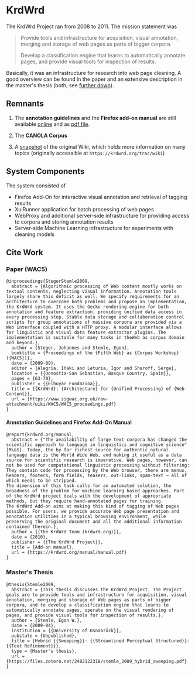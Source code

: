 # KrdWrd

The KrdWrd Project ran from 2008 to 2011. The mission statement was
> Provide tools and infrastructure for acquisition, visual annotation, merging and storage of web pages as parts of bigger corpora.
>
> Develop a classification engine that learns to automatically annotate pages, and provide visual tools for inspection of results.

Basically, it was an infrastructure for research into web page cleaning. A good
overview can be found in the paper and an extensive description in the master's
thesis (both, see [further down](#cite-work)).

## Remnants

1. The **annotation guidelines** and the **Firefox add-on manual** are still
available [online](https://krdwrd.org/doc_manual) and as [pdf
file](https://github.com/krdwrd/manual/releases/download/20100831/manual.pdf).

2. The **CANOLA Corpus**

3. A [snapshot](https://github.com/krdwrd/krdwrd.github.io/wiki) of the original Wiki, which
   holds more information on many topics (originally accessible at `https://krdwrd.org/trac/wiki`)

## System Components

The system consisted of
- Firefox Add-On for interactive visual annotation and retrieval of tagging results
- XulRunner application for batch processing of web pages
- WebProxy and additional server-side infrastructure for providing access to
  corpora and storing annotation results
- Server-side Machine Learning infrastructure for experiments with cleaning models


## Cite Work

### Paper (WAC5)
<!-- {% raw %} -->
```
@inproceedings{StegerStemle2009,
  abstract = {Algorithmic processing of Web content mostly works on textual contents, neglecting visual information. Annotation tools largely share this deficit as well. We specify requirements for an architecture to overcome both problems and propose an implementation, the KrdWrd system. It uses the Gecko rendering engine for both annotation and feature extraction, providing unified data access in every processing step. Stable data storage and collaboration control scripts for group annotations of massive corpora are provided via a Web interface coupled with a HTTP proxy. A modular interface allows for linguistic and visual data feature extractor plugins. The implementation is suitable for many tasks in theWeb as corpus domain and beyond.},
  author = {Steger, Johannes and Stemle, Egon},
  booktitle = {Proceedings of the {Fifth Web} as {Corpus Workshop} ({WAC5})},
  date = {2009-09},
  editor = {Alegria, Iñaki and Leturia, Igor and Sharoff, Serge},
  location = {{Donostia-San Sebastian, Basque Country, Spain}},
  pages = {63-70},
  publisher = {{Elhuyar Fundazioa}},
  title = {{KrdWrd}: {Architecture} for {Unified Processing} of {Web Content}},
  url = {https://www.sigwac.org.uk/raw-attachment/wiki/WAC5/WAC5_proceedings.pdf}
}
```
<!-- {% endraw  %} -->

#### Annotation Guidelines and Firefox Add-On Manual
<!-- {% raw %} -->
```
@report{krdwrd.org/manual,
  abstract = {"The availability of large text corpora has changed the scientific approach to language in linguistics and cognitive science" [M\&S]. Today, the by far richest source for authentic natural language data is the World Wide Web, and making it useful as a data source for scientific research is imperative. Web pages, however, can not be used for computational linguistic processing without filtering: They contain code for processing by the Web browser, there are menus, headers, footers, form fields, teasers, out-links, spam-text – all of which needs to be stripped.
The dimension of this task calls for an automated solution, the broadness of the problem for machine learning based approaches. Part of the KrdWrd project deals with the development of appropriate methods, but they require hand-annotated pages for training.
The KrdWrd Add-on aims at making this kind of tagging of Web pages possible. For users, we provide accurate Web page presentation and annotation utilities in a typical browsing environment, while preserving the original document and all the additional information contained therein.},
  author = {{The KrdWrd Team (krdwrd.org)}},
  date = {2010},
  publisher = {{The KrdWrd Project}},
  title = {Add-on manual},
  url = {https://krdwrd.org/manual/manual.pdf}
}

```
<!-- {% endraw  %} -->

### Master's Thesis
<!-- {% raw %} -->
```
@thesis{Stemle2009,
  abstract = {This thesis discusses the KrdWrd Project. The Project goals are to provide tools and infrastructure for acquisition, visual annotation, merging and storage of Web pages as parts of bigger corpora, and to develop a classification engine that learns to automatically annotate pages, operate on the visual rendering of pages, and provide visual tools for inspection of results.},
  author = {Stemle, Egon W.},
  date = {2009-04},
  institution = {{University of Osnabrück}},
  pubstate = {Unpublished},
  title = {Hybrid {{Sweeping}}: {{Streamlined Perceptual Structured}}-{{Text Refinement}}},
  type = {Master's thesis},
  url = {https://files.zotero.net/2482122318/stemle_2009_hybrid_sweeping.pdf}
}

```
<!-- {% endraw  %} -->
